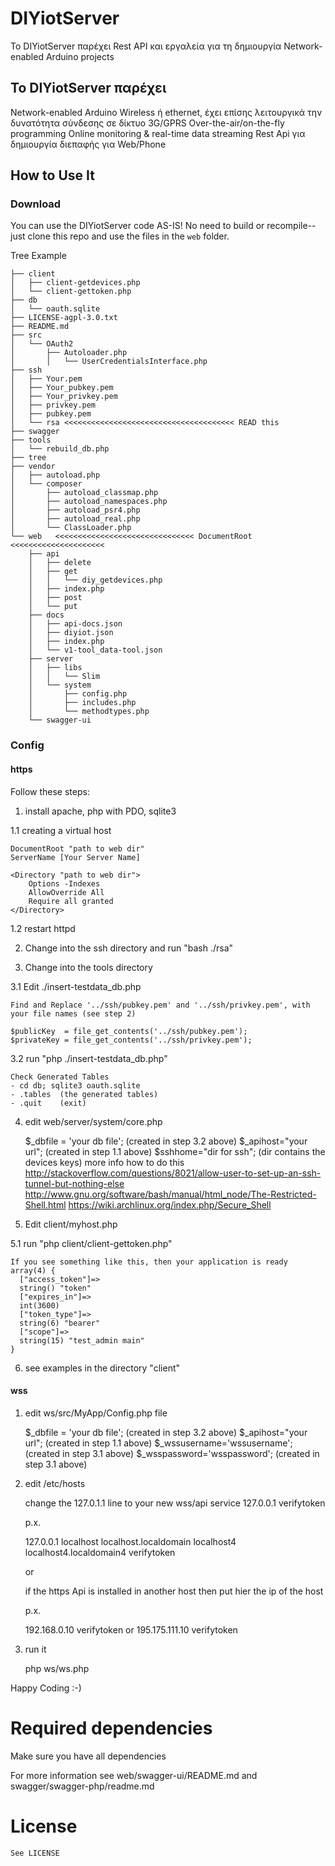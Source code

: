 # DIYiotServer

Το DIYiotServer παρέχει Rest API και εργαλεία για τη δημιουργία Network-enabled Arduino projects


## To DIYiotServer παρέχει


Network-enabled Arduino
	Wireless ή  ethernet, έχει επίσης λειτουργικά την δυνατότητα σύνδεσης σε δίκτυο 3G/GPRS
Over-the-air/on-the-fly programming
Online monitoring & real-time data streaming
Rest Api για δημιουργία διεπαφής για Web/Phone

## How to Use It

### Download
You can use the DIYiotServer code AS-IS!  No need to build or recompile--just clone this repo and use the files in the `web` folder.  

Tree Example
```
├── client
│   ├── client-getdevices.php
│   └── client-gettoken.php
├── db
│   └── oauth.sqlite
├── LICENSE-agpl-3.0.txt
├── README.md
├── src
│   └── OAuth2
│       ├── Autoloader.php
│       │   └── UserCredentialsInterface.php
├── ssh
│   ├── Your.pem
│   ├── Your_pubkey.pem
│   ├── Your_privkey.pem
│   ├── privkey.pem
│   ├── pubkey.pem
│   └── rsa <<<<<<<<<<<<<<<<<<<<<<<<<<<<<<<<<<<<<< READ this
├── swagger
├── tools
│   └── rebuild_db.php
├── tree
├── vendor
│   ├── autoload.php
│   └── composer
│       ├── autoload_classmap.php
│       ├── autoload_namespaces.php
│       ├── autoload_psr4.php
│       ├── autoload_real.php
│       └── ClassLoader.php
└── web   <<<<<<<<<<<<<<<<<<<<<<<<<<<<<<< DocumentRoot <<<<<<<<<<<<<<<<<<<<<
    ├── api
    │   ├── delete
    │   ├── get
    │   │   └── diy_getdevices.php
    │   ├── index.php
    │   ├── post
    │   └── put
    ├── docs
    │   ├── api-docs.json
    │   ├── diyiot.json
    │   ├── index.php
    │   └── v1-tool_data-tool.json
    ├── server
    │   ├── libs
    │   │   └── Slim
    │   └── system
    │       ├── config.php
    │       ├── includes.php
    │       └── methodtypes.php
    └── swagger-ui
```
### Config

#### https 

Follow these steps:

1. install apache, php with PDO, sqlite3

 1.1 creating a virtual host 

	DocumentRoot "path to web dir"
	ServerName [Your Server Name]

	<Directory "path to web dir">
		Options -Indexes
		AllowOverride All
		Require all granted
	</Directory>

 1.2 restart httpd

2. Change into the ssh directory and run "bash ./rsa"

3. Change into the tools directory 

 3.1 Edit ./insert-testdata_db.php

	Find and Replace '../ssh/pubkey.pem' and '../ssh/privkey.pem', with your file names (see step 2)

	$publicKey  = file_get_contents('../ssh/pubkey.pem');
	$privateKey = file_get_contents('../ssh/privkey.pem');

 3.2 run "php ./insert-testdata_db.php"

	Check Generated Tables
	- cd db; sqlite3 oauth.sqlite 
	- .tables  (the generated tables)
	- .quit    (exit)
4. edit web/server/system/core.php

	$_dbfile = 'your db file'; 		(created in step 3.2 above)
	$_apihost="your url";			(created in step 1.1 above)
	$sshhome="dir for ssh";			(dir contains the devices keys)
						more info how to do this
						http://stackoverflow.com/questions/8021/allow-user-to-set-up-an-ssh-tunnel-but-nothing-else
						http://www.gnu.org/software/bash/manual/html_node/The-Restricted-Shell.html
						https://wiki.archlinux.org/index.php/Secure_Shell

5. Edit  client/myhost.php

 5.1 run "php client/client-gettoken.php"

	If you see something like this, then your application is ready
	array(4) {
	  ["access_token"]=>
	  string() "token"
	  ["expires_in"]=>
	  int(3600)
	  ["token_type"]=>
	  string(6) "bearer"
	  ["scope"]=>
	  string(15) "test_admin main"
	}

6.  see examples in the directory "client"

#### wss

1. edit ws/src/MyApp/Config.php file

	$_dbfile = 'your db file'; 	(created in step 3.2 above)
	$_apihost="your url"; 		(created in step 1.1 above)	
	$_wssusername='wssusername'; 	(created in step 3.1 above)
	$_wsspassword='wsspassword';	(created in step 3.1 above)

2. edit /etc/hosts

	change the 127.0.1.1 line to your new wss/api service
	127.0.0.1 <old names>  verifytoken 

	p.x.

	127.0.0.1   localhost localhost.localdomain localhost4 localhost4.localdomain4 verifytoken

	or 

	
	if the https Api is  installed in another host
	then put hier the  ip of the host
	
	p.x.

	192.168.0.10   verifytoken or 195.175.111.10 verifytoken


2. run it

	php ws/ws.php

Happy Coding :-)


#  Required dependencies

Make sure you have all dependencies

For more information see web/swagger-ui/README.md and  swagger/swagger-php/readme.md

# License
	See LICENSE
